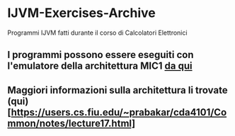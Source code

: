 # IJVM-Exercises-Archive
Programmi IJVM fatti durante il corso di Calcolatori Elettronici

## I programmi possono essere eseguiti con l'emulatore della architettura MIC1 [da qui](http://pdplab.it.uom.gr/teaching/tanenbaum/mic1mmv/)
## Maggiori informazioni sulla architettura li trovate (qui)[https://users.cs.fiu.edu/~prabakar/cda4101/Common/notes/lecture17.html]
